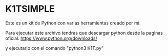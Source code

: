 # K1TSIMPLE
Este es un kit de Python con varias herramientas creado por mi.

Para ejecutar este archivo tendras que descargar python desde la paginas oficial.
https://www.python.org/downloads/

y ejecutarlo con el comando "python3 K1T.py"
